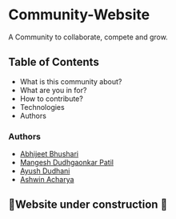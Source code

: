 # Community-Website
A Community to collaborate, compete and grow.


## Table of Contents
- What is this community about?
- What are you in for?
- How to contribute?
- Technologies
- Authors


### Authors
- [Abhijeet Bhushari](https://github.com/Abhijeet-Bhushari) 
- [Mangesh Dudhgaonkar Patil](https://github.com/Magesh1511)
- [Ayush Dudhani](https://github.com/ayush-dudhani)
- [Ashwin Acharya](https://github.com/ashwin-acharya01)

## 🚧Website under construction 🚧
